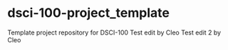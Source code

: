 # dsci-100-project_template
Template project repository for DSCI-100
Test edit by Cleo
Test edit 2 by Cleo
